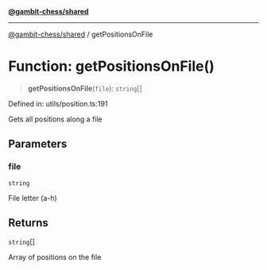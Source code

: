[**@gambit-chess/shared**](../README.md)

***

[@gambit-chess/shared](../globals.md) / getPositionsOnFile

# Function: getPositionsOnFile()

> **getPositionsOnFile**(`file`): `string`[]

Defined in: utils/position.ts:191

Gets all positions along a file

## Parameters

### file

`string`

File letter (a-h)

## Returns

`string`[]

Array of positions on the file
